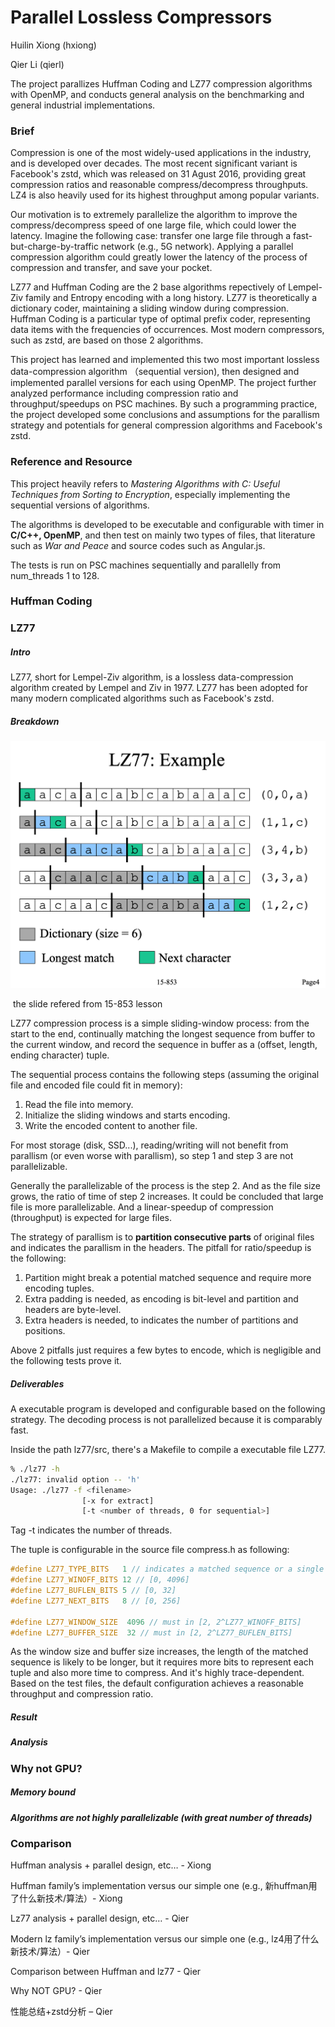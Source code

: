 # Parallel Lossless Compressors

Huilin Xiong (hxiong)

Qier Li (qierl)



The project parallizes Huffman Coding and LZ77 compression algorithms with OpenMP, and conducts general analysis on the benchmarking and general industrial implementations.

### Brief

Compression is one of the most widely-used applications in the industry, and is developed over decades. The most recent significant variant is Facebook's zstd, which was released on 31 Agust 2016, providing great compression ratios and reasonable compress/decompress throughputs. LZ4 is also heavily used for its highest throughput among popular variants. 

Our motivation is to extremely parallelize the algorithm to improve the compress/decompress speed of one large file, which could lower the latency. Imagine the following case: transfer one large file through a fast-but-charge-by-traffic network (e.g., 5G network). Applying a parallel compression algorithm could greatly lower the latency of the process of compression and transfer, and save your pocket.

LZ77 and Huffman Coding are the 2 base algorithms repectively of Lempel-Ziv family and Entropy encoding with a long history. LZ77 is theoretically a dictionary coder, maintaining a sliding window during compression. Huffman Coding is a particular type of optimal prefix coder, representing data items with the frequencies of occurrences. Most modern compressors, such as zstd, are based on those 2 algorithms.

This project has learned and implemented this two most important lossless data-compression algorithm （sequential version), then designed and implemented parallel versions for each using OpenMP. The project further analyzed performance including compression ratio and throughput/speedups on PSC machines. By such a programming practice, the project developed some conclusions and assumptions for the parallism strategy and potentials for general compression algorithms and Facebook's zstd.



### Reference and Resource

This project heavily refers to *Mastering Algorithms with C: Useful Techniques from Sorting to Encryption*, especially implementing the sequential versions of algorithms.

The algorithms is developed to be executable and configurable with timer in **C/C++, OpenMP**, and then test on mainly two types of files, that literature such as *War and Peace* and source codes such as Angular.js. 

The tests is run on PSC machines sequentially and parallelly from num_threads 1 to 128.



### Huffman Coding



### LZ77

##### Intro

LZ77, short for Lempel-Ziv algorithm, is a lossless data-compression algorithm created by Lempel and Ziv in 1977. LZ77 has been adopted for many modern complicated algorithms such as Facebook's zstd.

##### Breakdown



![lz77_intro](lz77_intro.png)

​				the slide refered from 15-853 lesson

LZ77 compression process is a simple sliding-window process: from the start to the end, continually matching the longest sequence from buffer to the current window, and record the sequence in buffer as a (offset, length, ending character) tuple.

The sequential process contains the following steps (assuming the original file and encoded file could fit in memory): 

1. Read the file into memory.
2. Initialize the sliding windows and starts encoding.
3. Write the encoded content to another file.

For most storage (disk, SSD...), reading/writing will not benefit from parallism (or even worse with parallism), so step 1 and step 3 are not parallelizable.

Generally the parallelizable of the process is the step 2. And as the file size grows, the ratio of time of step 2 increases. It could be concluded that large file is more parallelizable. And a linear-speedup of compression (throughput) is expected for large files.

The strategy of parallism is to **partition consecutive parts** of original files and indicates the parallism in the headers. The pitfall for ratio/speedup is the following:

1. Partition might break a potential matched sequence and require more encoding tuples.
2. Extra padding is needed, as encoding is bit-level and partition and headers are byte-level.
3. Extra headers is needed, to indicates the number of partitions and positions. 

Above 2 pitfalls just requires a few bytes to encode, which is negligible and the following tests prove it.

##### Deliverables

A executable program is developed and configurable based on the following strategy. The decoding process is not parallelized because it is comparably fast.

Inside the path lz77/src, there's a Makefile to compile a executable file LZ77.

````bash
% ./lz77 -h
./lz77: invalid option -- 'h'
Usage: ./lz77 -f <filename>
                [-x for extract]
                [-t <number of threads, 0 for sequential>] 
````

Tag -t indicates the number of threads.

The tuple is configurable in the source file compress.h as following:

````c++
#define LZ77_TYPE_BITS   1 // indicates a matched sequence or a single character
#define LZ77_WINOFF_BITS 12 // [0, 4096]
#define LZ77_BUFLEN_BITS 5 // [0, 32]
#define LZ77_NEXT_BITS   8 // [0, 256]

#define LZ77_WINDOW_SIZE  4096 // must in [2, 2^LZ77_WINOFF_BITS]
#define LZ77_BUFFER_SIZE  32 // must in [2, 2^LZ77_BUFLEN_BITS]
````

As the window size and buffer size increases, the length of the matched sequence is likely to be longer, but it requires more bits to represent each tuple and also more time to compress. And it's highly trace-dependent. Based on the test files, the default configuration achieves a reasonable throughput and compression ratio.

##### Result



##### Analysis



### Why not GPU?

##### Memory bound

##### Algorithms are not highly parallelizable (with great number of threads)



### Comparison

















Huffman analysis + parallel design, etc…	- Xiong

Huffman family’s implementation versus our simple one (e.g., 新huffman用了什么新技术/算法）- Xiong

Lz77 analysis + parallel design, etc…	- Qier

Modern lz family’s implementation versus our simple one (e.g., lz4用了什么新技术/算法）- Qier

Comparison between Huffman and lz77 - Qier

Why NOT GPU? - Qier

性能总结+zstd分析 – Qier



